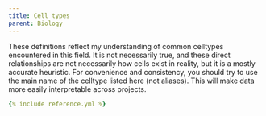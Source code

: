 ```yaml
---
title: Cell types
parent: Biology
---
```


These definitions reflect my understanding of common celltypes encountered in this field. It is not necessarily true, and these direct relationships are not necessarily how cells exist in reality, but it is a mostly accurate heuristic. For convenience and consistency, you should try to use the main name of the celltype listed here (not aliases). This will make data more easily interpretable across projects.

```yaml
{% include reference.yml %}
```
